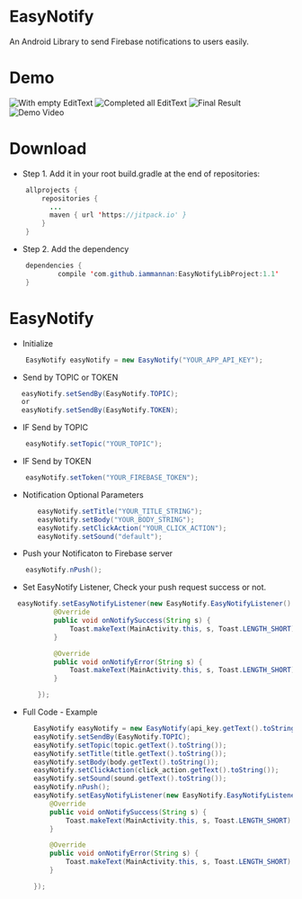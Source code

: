 # EasyNotify
An Android Library to send Firebase notifications to users easily.

# Demo

![With empty EditText](https://github.com/iammannan/EasyNotifyLibProject/blob/master/demo1.png "With empty EditText")
![Completed all EditText](https://github.com/iammannan/EasyNotifyLibProject/blob/master/demo2.png "Completed all EditText")
![Final Result](https://github.com/iammannan/EasyNotifyLibProject/blob/master/demo3.png "Final Result")
![Demo Video](https://github.com/iammannan/EasyNotifyLibProject/blob/master/demo4.png "Demo Video")

# Download

* Step 1. Add it in your root build.gradle at the end of repositories:
```java
    allprojects {
        repositories {
          ...
          maven { url 'https://jitpack.io' }
        }
    }
```
* Step 2. Add the dependency
```java
    dependencies {
	        compile 'com.github.iammannan:EasyNotifyLibProject:1.1'
	}
```

# EasyNotify
* Initialize
```java
    EasyNotify easyNotify = new EasyNotify("YOUR_APP_API_KEY");
```
* Send by TOPIC or TOKEN
```java
   easyNotify.setSendBy(EasyNotify.TOPIC);
   or
   easyNotify.setSendBy(EasyNotify.TOKEN);
```
 * IF Send by TOPIC
 ```java
     easyNotify.setTopic("YOUR_TOPIC");
 ```
 * IF Send by TOKEN
 ```java
     easyNotify.setToken("YOUR_FIREBASE_TOKEN");
 ```
 * Notification Optional Parameters
 ```java
        easyNotify.setTitle("YOUR_TITLE_STRING");
        easyNotify.setBody("YOUR_BODY_STRING");
        easyNotify.setClickAction("YOUR_CLICK_ACTION");
        easyNotify.setSound("default");
 ```
 * Push your Notificaton to Firebase server
 ```java
     easyNotify.nPush();
 ```
 * Set EasyNotify Listener, Check your push request success or not.
 ```java
   easyNotify.setEasyNotifyListener(new EasyNotify.EasyNotifyListener() {
            @Override
            public void onNotifySuccess(String s) {
                Toast.makeText(MainActivity.this, s, Toast.LENGTH_SHORT).show();
            }

            @Override
            public void onNotifyError(String s) {
                Toast.makeText(MainActivity.this, s, Toast.LENGTH_SHORT).show();
            }

        });
 ``` 
  * Full Code - Example
  ```java
    	EasyNotify easyNotify = new EasyNotify(api_key.getText().toString());
        easyNotify.setSendBy(EasyNotify.TOPIC);
        easyNotify.setTopic(topic.getText().toString());
        easyNotify.setTitle(title.getText().toString());
        easyNotify.setBody(body.getText().toString());
        easyNotify.setClickAction(click_action.getText().toString());
        easyNotify.setSound(sound.getText().toString());
        easyNotify.nPush();
        easyNotify.setEasyNotifyListener(new EasyNotify.EasyNotifyListener() {
            @Override
            public void onNotifySuccess(String s) {
                Toast.makeText(MainActivity.this, s, Toast.LENGTH_SHORT).show();
            }

            @Override
            public void onNotifyError(String s) {
                Toast.makeText(MainActivity.this, s, Toast.LENGTH_SHORT).show();
            }

        });
 ```


